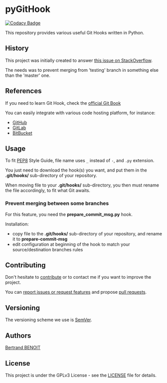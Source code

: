 # pyGitHook
[![Codacy Badge](https://api.codacy.com/project/badge/Grade/21ad636cfd8f4b32b7e24a5ad72486cf)](https://app.codacy.com/app/bertrand-benoit/pyGitHook?utm_source=github.com&utm_medium=referral&utm_content=bertrand-benoit/pyGitHook&utm_campaign=Badge_Grade_Dashboard)

This repository provides various useful Git Hooks written in Python.

## History
This project was initially created to answer [this issue on StackOverflow](https://stackoverflow.com/a/53284942/10524205).

The needs was to prevent merging from 'testing' branch in something else than the 'master' one.

## References
If you need to learn Git Hook, check the [official Git Book](https://git-scm.com/book/en/v2/Customizing-Git-Git-Hooks)

You can easily integrate with various code hosting platform, for instance:

-   [GitHub](https://developer.github.com/webhooks/)
-   [GitLab](https://docs.gitlab.com/ee/administration/custom_hooks.html)
-   [BitBucket](https://confluence.atlassian.com/bitbucketserver/using-repository-hooks-776639836.html)

## Usage
To fit [PEP8](https://www.python.org/dev/peps/pep-0008) Style Guide, file name uses `_` instead of `-`, and `.py` extension.

You just need to download the hook(s) you want, and put them in the **.git/hooks/** sub-directory of your repository.

When moving file to your **.git/hooks/** sub-directory, you then must rename the file accordingly, to fit what Git awaits.

### Prevent merging between some branches
For this feature, you need the **prepare_commit_msg.py** hook.

Installation:
-   copy file to the **.git/hooks/** sub-directory of your repository, and rename it to **prepare-commit-msg**
-   edit configuration at beginning of the hook to match your source/destination branches rules

## Contributing
Don't hesitate to [contribute](https://opensource.guide/how-to-contribute/) or to contact me if you want to improve the project.

You can [report issues or request features](https://github.com/bertrand-benoit/pyGitHook/issues) and propose [pull requests](https://github.com/bertrand-benoit/pyGitHook/pulls).

## Versioning
The versioning scheme we use is [SemVer](http://semver.org/).

## Authors
[Bertrand BENOIT](mailto:contact@bertrand-benoit.net)

## License
This project is under the GPLv3 License - see the [LICENSE](LICENSE) file for details.
